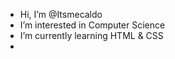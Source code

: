 - Hi, I’m @Itsmecaldo
- I’m interested in Computer Science
- I’m currently learning HTML & CSS
-

<!---
Itsmecaldo/Itsmecaldo is a ✨ special ✨ repository because its `README.md` (this file) appears on your GitHub profile.
You can click the Preview link to take a look at your changes.
--->
